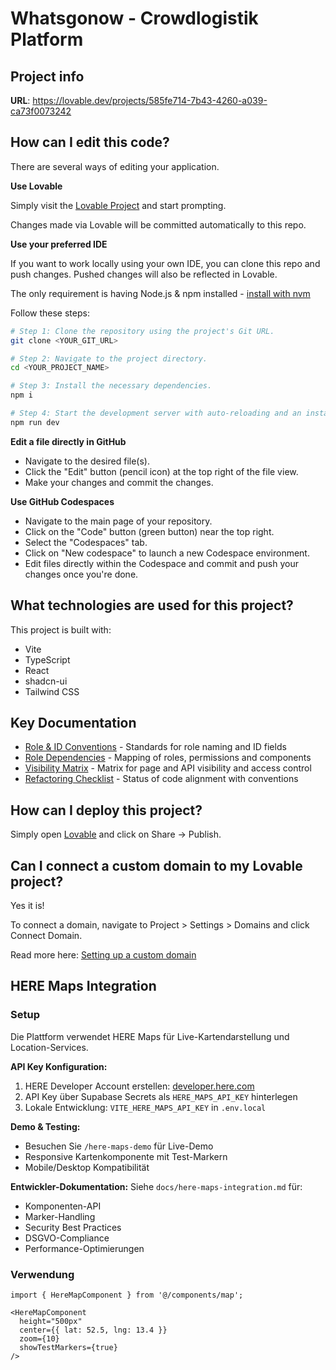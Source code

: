 # Whatsgonow - Crowdlogistik Platform

## Project info

**URL**: https://lovable.dev/projects/585fe714-7b43-4260-a039-ca73f0073242

## How can I edit this code?

There are several ways of editing your application.

**Use Lovable**

Simply visit the [Lovable Project](https://lovable.dev/projects/585fe714-7b43-4260-a039-ca73f0073242) and start prompting.

Changes made via Lovable will be committed automatically to this repo.

**Use your preferred IDE**

If you want to work locally using your own IDE, you can clone this repo and push changes. Pushed changes will also be reflected in Lovable.

The only requirement is having Node.js & npm installed - [install with nvm](https://github.com/nvm-sh/nvm#installing-and-updating)

Follow these steps:

```sh
# Step 1: Clone the repository using the project's Git URL.
git clone <YOUR_GIT_URL>

# Step 2: Navigate to the project directory.
cd <YOUR_PROJECT_NAME>

# Step 3: Install the necessary dependencies.
npm i

# Step 4: Start the development server with auto-reloading and an instant preview.
npm run dev
```

**Edit a file directly in GitHub**

- Navigate to the desired file(s).
- Click the "Edit" button (pencil icon) at the top right of the file view.
- Make your changes and commit the changes.

**Use GitHub Codespaces**

- Navigate to the main page of your repository.
- Click on the "Code" button (green button) near the top right.
- Select the "Codespaces" tab.
- Click on "New codespace" to launch a new Codespace environment.
- Edit files directly within the Codespace and commit and push your changes once you're done.

## What technologies are used for this project?

This project is built with:

- Vite
- TypeScript
- React
- shadcn-ui
- Tailwind CSS

## Key Documentation

- [Role & ID Conventions](/docs/conventions/roles_and_ids.md) - Standards for role naming and ID fields
- [Role Dependencies](/docs/system/role_dependencies.md) - Mapping of roles, permissions and components
- [Visibility Matrix](/docs/system/visibility_matrix.md) - Matrix for page and API visibility and access control
- [Refactoring Checklist](/docs/refactor/role_alignment_checklist.md) - Status of code alignment with conventions

## How can I deploy this project?

Simply open [Lovable](https://lovable.dev/projects/585fe714-7b43-4260-a039-ca73f0073242) and click on Share -> Publish.

## Can I connect a custom domain to my Lovable project?

Yes it is!

To connect a domain, navigate to Project > Settings > Domains and click Connect Domain.

Read more here: [Setting up a custom domain](https://docs.lovable.dev/tips-tricks/custom-domain#step-by-step-guide)

## HERE Maps Integration

### Setup
Die Plattform verwendet HERE Maps für Live-Kartendarstellung und Location-Services.

**API Key Konfiguration:**
1. HERE Developer Account erstellen: [developer.here.com](https://developer.here.com)
2. API Key über Supabase Secrets als `HERE_MAPS_API_KEY` hinterlegen
3. Lokale Entwicklung: `VITE_HERE_MAPS_API_KEY` in `.env.local`

**Demo & Testing:**
- Besuchen Sie `/here-maps-demo` für Live-Demo
- Responsive Kartenkomponente mit Test-Markern
- Mobile/Desktop Kompatibilität

**Entwickler-Dokumentation:**
Siehe `docs/here-maps-integration.md` für:
- Komponenten-API
- Marker-Handling
- Security Best Practices
- DSGVO-Compliance
- Performance-Optimierungen

### Verwendung

```tsx
import { HereMapComponent } from '@/components/map';

<HereMapComponent
  height="500px"
  center={{ lat: 52.5, lng: 13.4 }}
  zoom={10}
  showTestMarkers={true}
/>
```
